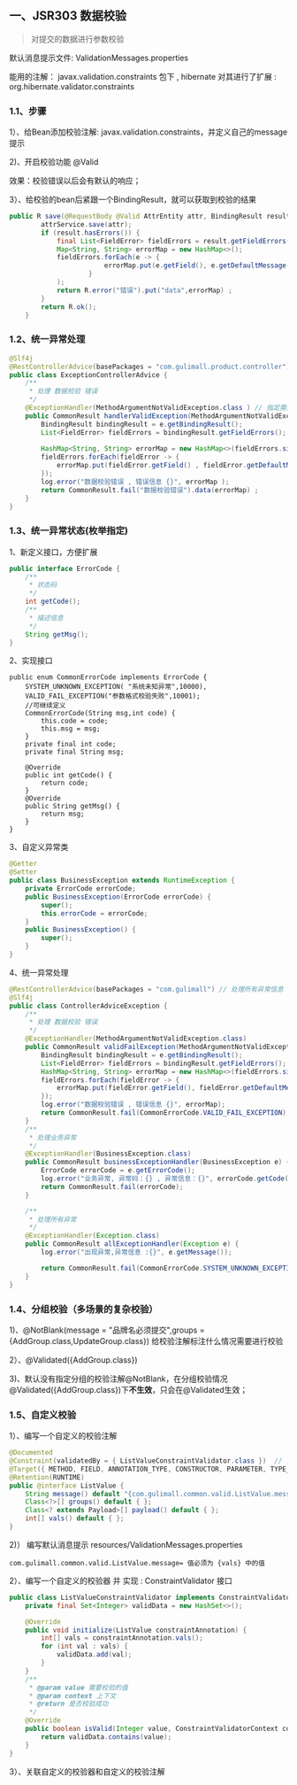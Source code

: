 ## 一、JSR303 数据校验

> 对提交的数据进行参数校验

默认消息提示文件:   ValidationMessages.properties

能用的注解： javax.validation.constraints 包下  ,   hibernate  对其进行了扩展  :   org.hibernate.validator.constraints 

### 1.1、步骤

1）、给Bean添加校验注解: javax.validation.constraints，并定义自己的message提示

2)、开启校验功能 @Valid

效果：校验错误以后会有默认的响应；

3）、给校验的bean后紧跟一个BindingResult，就可以获取到校验的结果

```java
public R save(@RequestBody @Valid AttrEntity attr, BindingResult result) {
        attrService.save(attr);
        if (result.hasErrors()) {
            final List<FieldError> fieldErrors = result.getFieldErrors();
            Map<String, String> errorMap = new HashMap<>();
            fieldErrors.forEach(e -> {
                        errorMap.put(e.getField(), e.getDefaultMessage());
                    }
            );
            return R.error("错误").put("data",errorMap) ;
        }
        return R.ok();
    }
```

### 1.2、统一异常处理

```java
@Slf4j
@RestControllerAdvice(basePackages = "com.gulimall.product.controller")
public class ExceptionControllerAdvice {
    /**
     * 处理 数据校验 错误
     */
    @ExceptionHandler(MethodArgumentNotValidException.class ) // 指定需要捕获的异常
    public CommonResult handlerValidException(MethodArgumentNotValidException e){
        BindingResult bindingResult = e.getBindingResult();
        List<FieldError> fieldErrors = bindingResult.getFieldErrors();
        
        HashMap<String, String> errorMap = new HashMap<>(fieldErrors.size());
        fieldErrors.forEach(fieldError -> {
            errorMap.put(fieldError.getField() , fieldError.getDefaultMessage() ) ;
        });
        log.error("数据校验错误 , 错误信息 {}", errorMap );
        return CommonResult.fail("数据校验错误").data(errorMap) ;
    }
}
```

### 1.3、统一异常状态(枚举指定)

1、新定义接口，方便扩展

```java
public interface ErrorCode {
    /**
     * 状态码
     */
    int getCode();
    /**
     * 描述信息
     */
    String getMsg();
}
```

2、实现接口

```
public enum CommonErrorCode implements ErrorCode {
    SYSTEM_UNKNOWN_EXCEPTION( "系统未知异常",10000),
    VALID_FAIL_EXCEPTION("参数格式校验失败",10001);
    //可继续定义
    CommonErrorCode(String msg,int code) {
        this.code = code;
        this.msg = msg;
    }
    private final int code;
    private final String msg;

    @Override
    public int getCode() {
        return code;
    }
    @Override
    public String getMsg() {
        return msg;
    }
}
```

3、自定义异常类

```java
@Getter
@Setter
public class BusinessException extends RuntimeException {
    private ErrorCode errorCode;
    public BusinessException(ErrorCode errorCode) {
        super();
        this.errorCode = errorCode;
    }
    public BusinessException() {
        super();
    }
}
```



4、统一异常处理

```java
@RestControllerAdvice(basePackages = "com.gulimall") // 处理所有异常信息
@Slf4j
public class ControllerAdviceException {
    /**
     * 处理 数据校验 错误
     */
    @ExceptionHandler(MethodArgumentNotValidException.class)
    public CommonResult validFailException(MethodArgumentNotValidException e) {
        BindingResult bindingResult = e.getBindingResult();
        List<FieldError> fieldErrors = bindingResult.getFieldErrors();
        HashMap<String, String> errorMap = new HashMap<>(fieldErrors.size());
        fieldErrors.forEach(fieldError -> {
            errorMap.put(fieldError.getField(), fieldError.getDefaultMessage());
        });
        log.error("数据校验错误 , 错误信息 {}", errorMap);
        return CommonResult.fail(CommonErrorCode.VALID_FAIL_EXCEPTION).data(errorMap);
    }
    /**
     * 处理业务异常
     */
    @ExceptionHandler(BusinessException.class)
    public CommonResult businessExceptionHandler(BusinessException e) {
        ErrorCode errorCode = e.getErrorCode();
        log.error("业务异常, 异常码：{} , 异常信息：{}", errorCode.getCode(), errorCode.getMsg());
        return CommonResult.fail(errorCode);
    }

    /**
     * 处理所有异常
     */
    @ExceptionHandler(Exception.class)
    public CommonResult allExceptionHandler(Exception e) {
        log.error("出现异常,异常信息 :{}", e.getMessage());

        return CommonResult.fail(CommonErrorCode.SYSTEM_UNKNOWN_EXCEPTION).data(e.getMessage());
    }
}
```



### 1.4、分组校验（多场景的复杂校验）

1)、@NotBlank(message = "品牌名必须提交",groups = {AddGroup.class,UpdateGroup.class})   给校验注解标注什么情况需要进行校验

2）、@Validated({AddGroup.class})

3)、默认没有指定分组的校验注解@NotBlank，在分组校验情况@Validated({AddGroup.class})下**不生效**，只会在@Validated生效；

### 1.5、自定义校验

1）、编写一个自定义的校验注解

```java
@Documented
@Constraint(validatedBy = { ListValueConstraintValidator.class })  // 关联自定义的 校验器
@Target({ METHOD, FIELD, ANNOTATION_TYPE, CONSTRUCTOR, PARAMETER, TYPE_USE })
@Retention(RUNTIME)
public @interface ListValue {
    String message() default "{com.gulimall.common.valid.ListValue.message}";
    Class<?>[] groups() default { };
    Class<? extends Payload>[] payload() default { };
    int[] vals() default { };
}
```

2)） 编写默认消息提示 resources/ValidationMessages.properties

```
com.gulimall.common.valid.ListValue.message= 值必须为 {vals} 中的值 
```

2）、编写一个自定义的校验器 并 实现 :  ConstraintValidator 接口

```java
public class ListValueConstraintValidator implements ConstraintValidator<ListValue, Integer> {
    private final Set<Integer> validData = new HashSet<>();

    @Override
    public void initialize(ListValue constraintAnnotation) {
        int[] vals = constraintAnnotation.vals();
        for (int val : vals) {
            validData.add(val);
        }
    }
    /**
     * @param value 需要校验的值
     * @param context 上下文
     * @return 是否校验成功
     */
    @Override
    public boolean isValid(Integer value, ConstraintValidatorContext context) {
        return validData.contains(value);
    }
}
```

3）、关联自定义的校验器和自定义的校验注解
